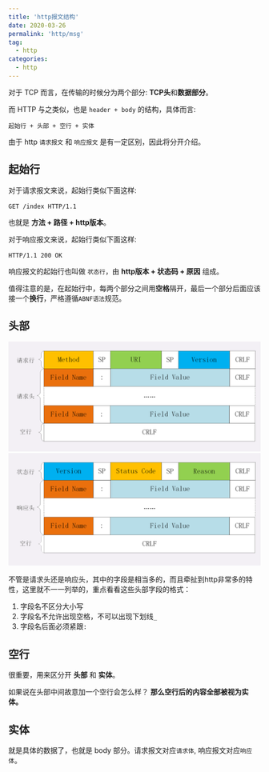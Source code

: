 ```yaml
---
title: 'http报文结构'
date: 2020-03-26
permalink: 'http/msg'
tag:
  - http
categories:
  - http
---
```


对于 TCP 而言，在传输的时候分为两个部分: **TCP头**和**数据部分**。

而 HTTP 与之类似，也是 `header + body` 的结构，具体而言:

```
起始行 + 头部 + 空行 + 实体
```

由于 http `请求报文` 和 `响应报文` 是有一定区别，因此将分开介绍。

## 起始行

对于请求报文来说，起始行类似下面这样:

```
GET /index HTTP/1.1
```

也就是 **方法 + 路径 + http版本**。

对于响应报文来说，起始行类似下面这样:

```
HTTP/1.1 200 OK
```

响应报文的起始行也叫做 `状态行`，由 **http版本 + 状态码 + 原因** 组成。

值得注意的是，在起始行中，每两个部分之间用**空格**隔开，最后一个部分后面应该接一个**换行**，严格遵循`ABNF语法`规范。

## 头部

![请求头](./images/req_header.png)
![响应头](./images/res_header.png)

不管是请求头还是响应头，其中的字段是相当多的，而且牵扯到http非常多的特性，这里就不一一列举的，重点看看这些头部字段的格式：

1. 字段名不区分大小写
2. 字段名不允许出现空格，不可以出现下划线`_`
3. 字段名后面必须紧跟`:`

## 空行

很重要，用来区分开 **头部** 和 **实体**。

如果说在头部中间故意加一个空行会怎么样？ **那么空行后的内容全部被视为实体。**

## 实体

就是具体的数据了，也就是 body 部分。请求报文对应`请求体`, 响应报文对应`响应体`。

